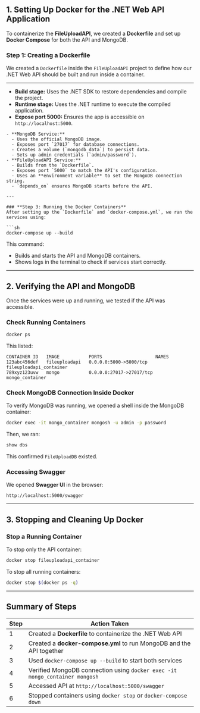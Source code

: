 ## **1. Setting Up Docker for the .NET Web API Application**
To containerize the **FileUploadAPI**, we created a **Dockerfile** and set up **Docker Compose** for both the API and MongoDB.

### **Step 1: Creating a Dockerfile**
We created a `Dockerfile` inside the `FileUploadAPI` project to define how our .NET Web API should be built and run inside a container.

---
- **Build stage:** Uses the .NET SDK to restore dependencies and compile the project.  
- **Runtime stage:** Uses the .NET runtime to execute the compiled application.  
- **Expose port 5000:** Ensures the app is accessible on `http://localhost:5000`.  

```
- **MongoDB Service:**
  - Uses the official MongoDB image.
  - Exposes port `27017` for database connections.
  - Creates a volume (`mongodb_data`) to persist data.
  - Sets up admin credentials (`admin/password`).
- **FileUploadAPI Service:**
  - Builds from the `Dockerfile`.
  - Exposes port `5000` to match the API's configuration.
  - Uses an **environment variable** to set the MongoDB connection string.
  - `depends_on` ensures MongoDB starts before the API.

---

### **Step 3: Running the Docker Containers**
After setting up the `Dockerfile` and `docker-compose.yml`, we ran the services using:

```sh
docker-compose up --build
```
This command:
- Builds and starts the API and MongoDB containers.
- Shows logs in the terminal to check if services start correctly.

---

## **2. Verifying the API and MongoDB**
Once the services were up and running, we tested if the API was accessible.

### **Check Running Containers**
```sh
docker ps
```
This listed:
```
CONTAINER ID   IMAGE           PORTS                    NAMES
123abc456def   fileuploadapi   0.0.0.0:5000->5000/tcp   fileuploadapi_container
789xyz123uvw   mongo           0.0.0.0:27017->27017/tcp mongo_container
```

### **Check MongoDB Connection Inside Docker**
To verify MongoDB was running, we opened a shell inside the MongoDB container:
```sh
docker exec -it mongo_container mongosh -u admin -p password
```
Then, we ran:
```sh
show dbs
```
This confirmed `FileUploadDB` existed.

### **Accessing Swagger**
We opened **Swagger UI** in the browser:
```
http://localhost:5000/swagger
```

---

## **3. Stopping and Cleaning Up Docker**
### **Stop a Running Container**
To stop only the API container:
```sh
docker stop fileuploadapi_container
```
To stop all running containers:
```sh
docker stop $(docker ps -q)
```
---

## **Summary of Steps**
| **Step** | **Action Taken** |
|----------|----------------|
| 1 | Created a **Dockerfile** to containerize the .NET Web API |
| 2 | Created a **docker-compose.yml** to run MongoDB and the API together |
| 3 | Used `docker-compose up --build` to start both services |
| 4 | Verified MongoDB connection using `docker exec -it mongo_container mongosh` |
| 5 | Accessed API at `http://localhost:5000/swagger` |
| 6 | Stopped containers using `docker stop` or `docker-compose down` |
